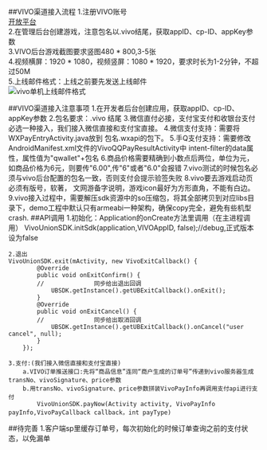 ##VIVO渠道接入流程
	1.注册VIVO账号  
[开放平台](https://developer.vivo.com.cn/)  
	2.在管理后台创建游戏，注意包名以.vivo结尾，获取appID、cp-ID、appKey参数  
	3.VIVO后台游戏截图要求竖图480 * 800,3-5张  
	4.视频横屏：1920 * 1080，视频竖屏：1080 * 1920，要求时长为1-2分钟，不超过50M	  
	5.上线邮件格式：上线之前要先发送上线邮件  
		![vivo单机上线邮件格式](http://a4.qpic.cn/psb?/V14Qn4TC3OoSGG/O*wniZulknowWEkK6UHMF6qipsOXUR.a8gpWlN3JTjM!/b/dD8BAAAAAAAA&ek=1&kp=1&pt=0&tl=1&su=014951473&tm=1533693600&sce=0-12-12&rf=2-9)








##VIVO渠道接入注意事项
	1.在开发者后台创建应用，获取appID、cp-ID、appKey参数
	2.包名要求：.vivo 结尾
	3.微信直付必接，支付宝支付和收银台支付必选一种接入，我们接入微信直接和支付宝直接。
	4.微信支付支持：需要将WXPayEntryActivity.java放到 包名.wxapi的包下。
	5.手Q支付支持：需要修改AndroidManifest.xml文件的VivoQQPayResultActivity中
	intent-filter的data属性，属性值为"qwallet"+包名
	6.商品价格需要精确到小数点后两位，单位为元，如商品价格为6元，则要传"6.00",传"6"或者"6.0"会报错
	7.vivo测试的时候包名必须与vivo后台配置的包名一致，否则支付会提示验签失败
	8.vivo要去游戏启动页必须有版号，软著， 文网游备字说明，游戏icon最好为方形直角，不能有白边。
	9.vivo接入过程中，需要解压sdk资源中的so压缩包，将其全部拷贝到对应libs目录下，demo工程中默认只有armeabi一种架构，确保copy完全，避免有些机型crash.
##API调用
	1.初始化：Application的onCreate方法里调用（在主进程调用）
		VivoUnionSDK.initSdk(application,VIVOAppID, false);//debug,正式版本设为false 

	2.退出
	VivoUnionSDK.exit(mActivity, new VivoExitCallback() {
			@Override
			public void onExitConfirm() {
			//				同步给出退出回调
				UBSDK.getInstance().getUBExitCallback().onExit();
			}
			@Override
			public void onExitCancel() {
			//				同步给出取消回调
				UBSDK.getInstance().getUBExitCallback().onCancel("user cancel", null);
			}
		});

	3.支付:(我们接入微信直接和支付宝直接)
		a.VIVO订单推送接口:先将“商品信息”连同“商户生成的订单号”传递到vivo服务器生成transNo、vivoSignature、price参数
		b.用transNo、vivoSignature、price参数拼装VivoPayInfo再调用支付api进行支付
			VivoUnionSDK.payNow(Activity activity, VivoPayInfo payInfo,VivoPayCallback callback，int payType) 

##待完善
	1.客户端sp里缓存订单号，每次初始化的时候订单查询之前的支付状态，以免漏单

